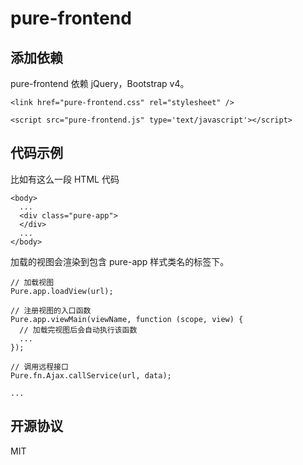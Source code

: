 # pure-frontend

## 添加依赖

pure-frontend 依赖 jQuery，Bootstrap v4。
```
<link href="pure-frontend.css" rel="stylesheet" />
  
<script src="pure-frontend.js" type='text/javascript'></script>
```

## 代码示例

比如有这么一段 HTML 代码
```
<body>
  ...
  <div class="pure-app">
  </div>
  ...
</body>
```
加载的视图会渲染到包含 pure-app 样式类名的标签下。

```
// 加载视图
Pure.app.loadView(url);     

// 注册视图的入口函数
Pure.app.viewMain(viewName, function (scope, view) {
  // 加载完视图后会自动执行该函数
  ...
});

// 调用远程接口
Pure.fn.Ajax.callService(url, data);

...
```

## 开源协议

MIT
